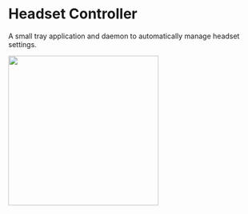 # Headset Controller

A small tray application and daemon to automatically manage headset settings.

<img src="https://github.com/qoijjj/HeadsetController/assets/129108030/d837678a-dbf2-4715-9a17-2ed4a9c6e00a" width=300 />
